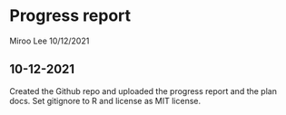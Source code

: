 Progress report
================
Miroo Lee
10/12/2021

## 10-12-2021

Created the Github repo and uploaded the progress report and the plan docs. Set gitignore to R and license as MIT license.
